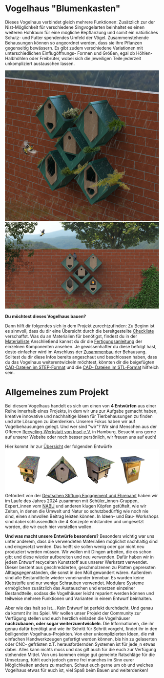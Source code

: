 # Vogelhaus "Blumenkasten"
Dieses Vogelhaus verbindet gleich mehrere Funktionen: Zusätzlich zur der Nist-Möglichkeit für verschiedene Singvogelarten beinhaltet es einen weiteren Hohlraum für eine mögliche Bepflanzung und somit ein natürliches Schutz- und Futter spendendes Umfeld der Vögel. Zusammenstehende Behausungen können so angeordnet werden, dass sie ihre Pflanzen gegenseitig bewässern. Es gibt zudem verschiedene Variationen mit unterschiedlichen Einflugöffnungs- Formen und Größen, egal ob Höhlen- Halbhöhlen oder Freibrüter, wobei sich die jeweiligen Teile jederzeit unkompliziert austauschen lassen.

![](Documentation/D1.jpg) 
![](Documentation/D2.jpg) 

__Du möchtest dieses Vogelhaus bauen?__

Dann hilft dir folgendes sich in dem Projekt zurechtzufinden: Zu Beginn ist es sinnvoll, dass du dir eine Übersicht durch die bereitgestellte [Checkliste](./Documentation/Checkliste.md) verschaffst. Was du an Materialien für benötigst, findest du in der [Materialliste](./Drawings/Materialliste_Vogelhaus_Blumenkasten.pdf) Anschließend kannst du dir die [Fertigungsanleitung](./Documentation/Anleitung_Fertigung.md) der einzelnen Komponenten ansehen. Je gewissenhafter du diese befolgt hast, desto einfacher wird im Anschluss der [Zusammenbau](./Documentation/Anleitung_Zusammenbau.md) der Behausung. Solltest du dir diese Infos bereits angeschaut und beschlossen haben, dass du das Vogelhaus weiterentwickeln möchtest, 
könnten dir die beigefügten [CAD-Dateien im STEP-Format](./CAD) und die [CAD- Dateien im STL-Format](./3D_printing/CAD_Blumenkasten_Vogelhaus.STL) hilfreich sein. 

# Allgemeines zum Projekt

Bei diesem Vogelhaus handelt es sich um einen von __4 Entwürfen__ aus einer Reihe innerhalb eines Projekts, in dem wir uns zur Aufgabe gemacht haben, kreative innovative und nachhaltige Ideen für Tierbehausungen zu finden und alte Lösungen zu überdenken. Unseren Fokus haben wir auf Vogelbehausungen gelegt. Und wer sind "wir"? Wir sind Menschen aus der Offenen [Recycling-Werkstatt von Insel e.V.](https://werkstatt.insel-ev.de/) in Hamburg. Besucht uns gerne auf unserer Website oder noch besser persönlich, wir freuen uns auf euch! 

Hier kommt ihr zur [Übersicht](https://github.com/Recycling-Werkstatt-insel-eV/Nistkasten_main_Uebersicht) der folgenden Entwürfe
![](Documentation/UE.jpg) 
Gefördert von der [Deutschen Stiftung Engagement und Ehrenamt](https://www.deutsche-stiftung-engagement-und-ehrenamt.de/foerderung/) haben wir im Laufe des Jahres 2024 zusammen mit Schüler_innen-Gruppen, Expert_innen vom [NABU](https://www.nabu.de/) und anderen klugen Köpfen getüftelt, wie wir Zeiten, in denen die Umwelt und Natur so schutzbedürftig wie noch nie sind, einen sinnvollen Beitrag leisten können. In Ideen- und Bau- Workshops sind dabei schlussendlich die 4 Konzepte entstanden und umgesetzt worden, die wir euch hier vorstellen wollen. 

__Und was macht unsere Entwürfe besonders?__
Besonders wichtig war uns unter anderem, dass die verwendeten Materialien möglichst nachhaltig sind und eingesetzt werden. Das heißt sie sollen wenig oder gar nicht neu produziert werden müssen. Wir wollen mit Dingen arbeiten, die es schon gibt und diese wieder aufbereiten und neu verwenden. Dafür haben wir in jedem Entwurf recycelten Kunststoff aus unserer Werkstatt verwendet. Dieser besteht aus geschredderten, geschmolzenen zu Platten gepressten Alltagsgegenständen, die sonst in den Müll gewandert wären. Außerdem sind alle Bestandtteile wieder voneinander trennbar. Es wurden keine Klebstoffe und nur wenige Schrauben verwendet. Modulare Systeme ermöglichen zusätzlich das Austauschen und ersetzen einzelner Bestandtteile, sodass die Vogelhäuser leicht repariert werden können und teilweise mehrere Funktionen und Varianten in einem Entwurf beinhalten.  

Aber wie das halt so ist... Kein Entwurf ist perfekt durchdacht. Und genau da kommt ihr ins Spiel. Wir wollen unser Projekt der Community zur Verfügung stellen und euch herzlich einladen die Vogelhäuser __nachzubauen, oder sogar weiterzuentwickeln__. Die Informationen, die  ihr genau dafür benötigt und wie ihr Schritt für Schritt vorgeht, findet ihr in den beiligenden Vogelhaus-Projekten. Von eher unkomplizierten Ideen, die mit einfachen Handwerkzeugen gefertigt werden können, bis hin zu gelaserten oder CNC- gefrästen z.T. herausfordernden Systemen ist für jede_n etwas dabei. Alles kann nichts muss und das gilt auch für die euch zur Verfügung stehenden Mittel. Von uns kommen einige gut gemeinte Ratschläge für die Umsetzung, fühlt euch jedoch gerne frei manches im Sinn eurer Möglichkeiten anders zu machen. Schaut euch gerne um ob und welches Vogelhaus etwas für euch ist, viel Spaß beim Bauen und weiterdenken! 






